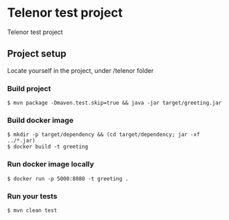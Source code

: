 # Telenor test project

Telenor test project

## Project setup

Locate yourself in the project, under /telenor folder

### Build project

```
$ mvn package -Dmaven.test.skip=true && java -jar target/greeting.jar
```

### Build docker image

```
$ mkdir -p target/dependency && (cd target/dependency; jar -xf ../*.jar)
$ docker build -t greeting 
```

### Run docker image locally

```
$ docker run -p 5000:8080 -t greeting .
```

### Run your tests

```
$ mvn clean test
```
